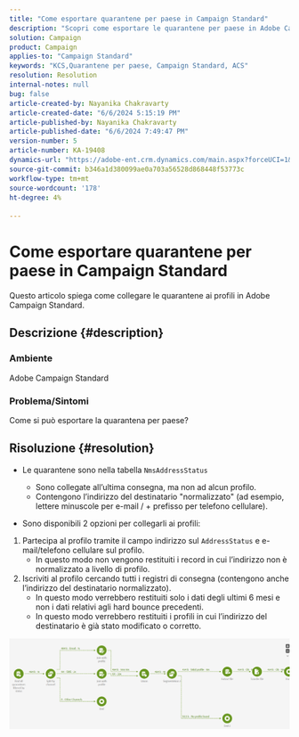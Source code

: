 ```yaml
---
title: "Come esportare quarantene per paese in Campaign Standard"
description: "Scopri come esportare le quarantene per paese in Adobe Campaign Standard."
solution: Campaign
product: Campaign
applies-to: "Campaign Standard"
keywords: "KCS,Quarantene per paese, Campaign Standard, ACS"
resolution: Resolution
internal-notes: null
bug: false
article-created-by: Nayanika Chakravarty
article-created-date: "6/6/2024 5:15:19 PM"
article-published-by: Nayanika Chakravarty
article-published-date: "6/6/2024 7:49:47 PM"
version-number: 5
article-number: KA-19408
dynamics-url: "https://adobe-ent.crm.dynamics.com/main.aspx?forceUCI=1&pagetype=entityrecord&etn=knowledgearticle&id=2da70359-2824-ef11-840a-00224809adb3"
source-git-commit: b346a1d380099ae0a703a56528d868448f53773c
workflow-type: tm+mt
source-wordcount: '178'
ht-degree: 4%

---
```


# Come esportare quarantene per paese in Campaign Standard


Questo articolo spiega come collegare le quarantene ai profili in Adobe Campaign Standard.

## Descrizione {#description}


### <b>Ambiente</b>

Adobe Campaign Standard

### <b>Problema/Sintomi</b>

Come si può esportare la quarantena per paese?


## Risoluzione {#resolution}


- Le quarantene sono nella tabella ``NmsAddressStatus``
   - Sono collegate all’ultima consegna, ma non ad alcun profilo.
   - Contengono l’indirizzo del destinatario &quot;normalizzato&quot; (ad esempio, lettere minuscole per e-mail / + prefisso per telefono cellulare).


- Sono disponibili 2 opzioni per collegarli ai profili:


1. Partecipa al profilo tramite il campo indirizzo sul ``AddressStatus`` e e-mail/telefono cellulare sul profilo.
   - In questo modo non vengono restituiti i record in cui l’indirizzo non è normalizzato a livello di profilo.
2. Iscriviti al profilo cercando tutti i registri di consegna (contengono anche l’indirizzo del destinatario normalizzato).
   - In questo modo verrebbero restituiti solo i dati degli ultimi 6 mesi e non i dati relativi agli hard bounce precedenti.
   - In questo modo verrebbero restituiti i profili in cui l’indirizzo del destinatario è già stato modificato o corretto.


![](assets/9aa27d94-2bce-ec11-a7b5-0022480a8e40.png)
